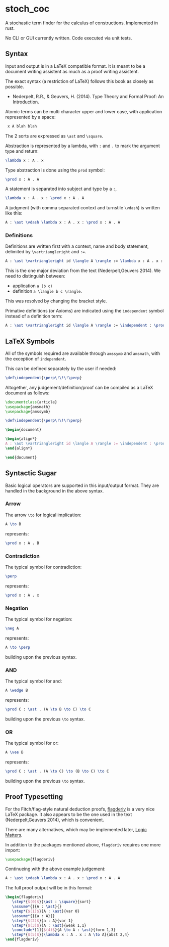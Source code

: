 # stoch_coc

A stochastic term finder for the calculus of constructions. Implemented in rust.

No CLI or GUI currently written. Code executed via unit tests.

## Syntax

Input and output is in a LaTeX compatible format. It is meant to be a document writing assistent as much as a proof writing assistent.

The exact syntax (a restriction of LaTeX) follows this book as closely as possible.
 * Nederpelt, R.R., & Geuvers, H. (2014). Type Theory and Formal Proof: An Introduction.

Atomic terms can be multi character upper and lower case, with application represented by a space:

```latex
 x A blah blah
```

The 2 sorts are expressed as `\ast` and `\square`.

Abstraction is represented by a lambda, with `:` and `.` to mark the argument type and return:

```latex
\lambda x : A . x
```

Type abstraction is done using the `prod` symbol:

```latex
\prod x : A . A
```

A statement is separated into subject and type by a `:`,

```latex
\lambda x : A . x : \prod x : A . A
```

A judgment (with comma separated context and turnstile `\vdash`) is written like this: 

```latex
A : \ast \vdash \lambda x : A . x : \prod x : A . A
```

### Definitions

Definitions are written first with a context, name and body statement, delimited by `\vartriangleright` and `:=`.

```latex
A : \ast \vartriangleright id \langle A \rangle := \lambda x : A . x : \prod x : A . A
```

This is the one major deviation from the text (Nederpelt,Geuvers 2014). 
We need to distinguish between:
 * application `a (b c)`
 * definition `a \langle b c \rangle`.

This was resolved by changing the bracket style.

Primative definitions (or Axioms) are indicated using the `independent` symbol instead of a definition term:

```latex
A : \ast \vartriangleright id \langle A \rangle := \independent : \prod x : A . A
```


## LaTeX Symbols

All of the symbols required are available through `amssymb` and `amsmath`, with the exception of `independent`.

This can be defined separately by the user if needed:

```latex
\def\independent{\perp\!\!\!\perp}
```

Altogether, any judgement/definition/proof can be compiled as a LaTeX document as follows:

```latex
\documentclass{article}
\usepackage{amsmath}
\usepackage{amssymb}

\def\independent{\perp\!\!\!\perp}

\begin{document}

\begin{align*}
A : \ast \vartriangleright id \langle A \rangle := \independent : \prod x : A . A
\end{align*}

\end{document}
```

## Syntactic Sugar

Basic logical operators are supported in this input/output format.
They are handled in the background in the above syntax.

### Arrow

The arrow `\to` for logical implication:

```latex
A \to B
```

represents:

```latex
\prod x : A . B
```

### Contradiction

The typical symbol for contradiction:

```latex
\perp
```

represents:

```latex
\prod x : A . x
```

### Negation

The typical symbol for negation:

```latex
\neg A
```

represents:

```latex
A \to \perp
```

building upon the previous syntax.

### AND

The typical symbol for and:

```latex
A \wedge B
```

represents:

```latex
\prod C : \ast . (A \to B \to C) \to C
```

building upon the previous `\to` syntax.

### OR

The typical symbol for or:

```latex
A \vee B
```

represents:

```latex
\prod C : \ast . (A \to C) \to (B \to C) \to C
```

building upon the previous `\to` syntax.


## Proof Typesetting

For the Fitch/flag-style natural deduction proofs, [flagderiv](https://www.ctan.org/pkg/flagderiv) is a very nice LaTeX package.
It also appears to be the one used in the text (Nederpelt,Geuvers 2014), which is convenient.

There are many alternatives, which may be implemented later, [Logic Matters](https://www.logicmatters.net/latex-for-logicians/).

In addition to the packages mentioned above, `flagderiv` requires one more import:

```latex
\usepackage{flagderiv}
```

Continueing with the above example judgement:

```latex
A : \ast \vdash \lambda x : A . x : \prod x : A . A
```

The full proof output will be in this format:

```latex
\begin{flagderiv}
   \step*{$(0)$}{\ast : \square}{sort}
   \assume*{}{A : \ast}{}
   \step*{$(1)$}{A : \ast}{var 0}
   \assume*{}{a : A}{}
   \step*{$(2)$}{a : A}{var 1}
   \step*{$(3)$}{A : \ast}{weak 1,1}
   \conclude*[1]{$(4)$}{A \to A : \ast}{form 1,3}
   \step*{$(5)$}{\lambda x : A . x : A \to A}{abst 2,4}
\end{flagderiv}
```

